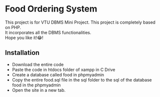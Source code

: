 <h1>Food Ordering System</h1>
<p>This project is for VTU DBMS Mini Project. This project is completely based on PHP.<br>
It incorporates all the DBMS functionalities.<br>
Hope you like it!😂!

<h2>Installation</h2>
<ul>
<li>Download the entire code</li>
<li>Paste the code in htdocs folder of xampp in C Drive</li>
<li>Create a database called food in phpmyadmin</li>
<li>Copy the entire food.sql file in the sql folder to the sql of the database food in the phpmyadmin</li>
<li>Open the site in a new tab.</li>
</ul>
